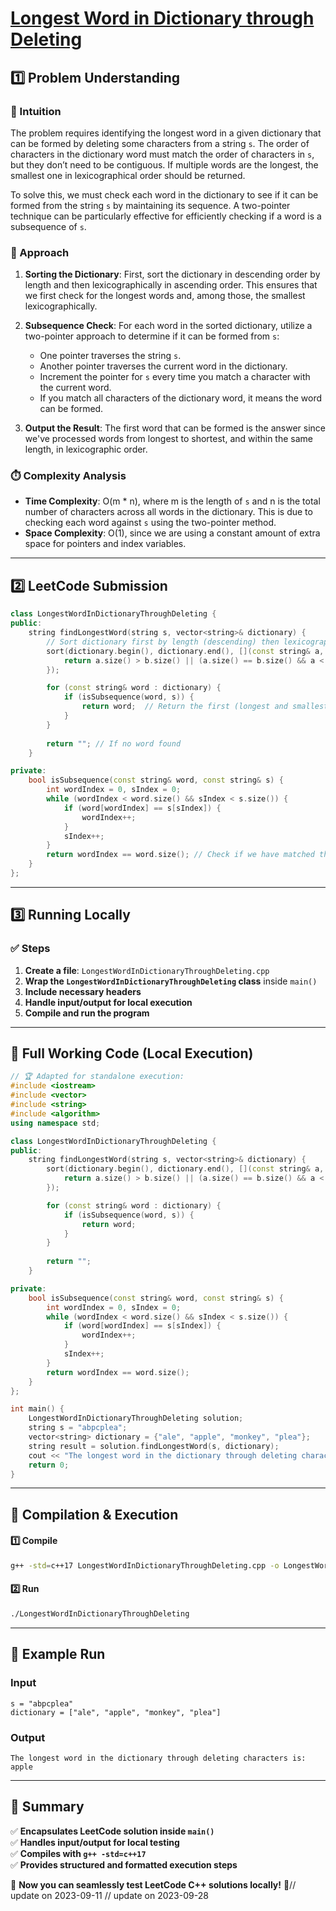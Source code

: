 # **[Longest Word in Dictionary through Deleting](https://leetcode.com/problems/longest-word-in-dictionary-through-deleting/description/)**  

## **1️⃣ Problem Understanding**  
### **📌 Intuition**  
The problem requires identifying the longest word in a given dictionary that can be formed by deleting some characters from a string `s`. The order of characters in the dictionary word must match the order of characters in `s`, but they don’t need to be contiguous. If multiple words are the longest, the smallest one in lexicographical order should be returned. 

To solve this, we must check each word in the dictionary to see if it can be formed from the string `s` by maintaining its sequence. A two-pointer technique can be particularly effective for efficiently checking if a word is a subsequence of `s`.

### **🚀 Approach**  
1. **Sorting the Dictionary**: First, sort the dictionary in descending order by length and then lexicographically in ascending order. This ensures that we first check for the longest words and, among those, the smallest lexicographically.
  
2. **Subsequence Check**: For each word in the sorted dictionary, utilize a two-pointer approach to determine if it can be formed from `s`:
    - One pointer traverses the string `s`.
    - Another pointer traverses the current word in the dictionary.
    - Increment the pointer for `s` every time you match a character with the current word.
    - If you match all characters of the dictionary word, it means the word can be formed.

3. **Output the Result**: The first word that can be formed is the answer since we've processed words from longest to shortest, and within the same length, in lexicographic order.

### **⏱️ Complexity Analysis**  
- **Time Complexity**: O(m * n), where m is the length of `s` and n is the total number of characters across all words in the dictionary. This is due to checking each word against `s` using the two-pointer method.
- **Space Complexity**: O(1), since we are using a constant amount of extra space for pointers and index variables.

---  

## **2️⃣ LeetCode Submission**  
```cpp
class LongestWordInDictionaryThroughDeleting {
public:
    string findLongestWord(string s, vector<string>& dictionary) {
        // Sort dictionary first by length (descending) then lexicographically (ascending)
        sort(dictionary.begin(), dictionary.end(), [](const string& a, const string& b) {
            return a.size() > b.size() || (a.size() == b.size() && a < b);
        });

        for (const string& word : dictionary) {
            if (isSubsequence(word, s)) {
                return word;  // Return the first (longest and smallest) valid word found
            }
        }
        
        return ""; // If no word found
    }

private:
    bool isSubsequence(const string& word, const string& s) {
        int wordIndex = 0, sIndex = 0;
        while (wordIndex < word.size() && sIndex < s.size()) {
            if (word[wordIndex] == s[sIndex]) {
                wordIndex++;
            }
            sIndex++;
        }
        return wordIndex == word.size(); // Check if we have matched the entire word
    }
};
```  

---  

## **3️⃣ Running Locally**  
### **✅ Steps**  
1. **Create a file**: `LongestWordInDictionaryThroughDeleting.cpp`  
2. **Wrap the `LongestWordInDictionaryThroughDeleting` class** inside `main()`  
3. **Include necessary headers**  
4. **Handle input/output for local execution**  
5. **Compile and run the program**  

---  

## **📝 Full Working Code (Local Execution)**  
```cpp
// 🏆 Adapted for standalone execution:
#include <iostream>
#include <vector>
#include <string>
#include <algorithm>
using namespace std;

class LongestWordInDictionaryThroughDeleting {
public:
    string findLongestWord(string s, vector<string>& dictionary) {
        sort(dictionary.begin(), dictionary.end(), [](const string& a, const string& b) {
            return a.size() > b.size() || (a.size() == b.size() && a < b);
        });

        for (const string& word : dictionary) {
            if (isSubsequence(word, s)) {
                return word;
            }
        }
        
        return "";
    }

private:
    bool isSubsequence(const string& word, const string& s) {
        int wordIndex = 0, sIndex = 0;
        while (wordIndex < word.size() && sIndex < s.size()) {
            if (word[wordIndex] == s[sIndex]) {
                wordIndex++;
            }
            sIndex++;
        }
        return wordIndex == word.size();
    }
};

int main() {
    LongestWordInDictionaryThroughDeleting solution;
    string s = "abpcplea";
    vector<string> dictionary = {"ale", "apple", "monkey", "plea"};
    string result = solution.findLongestWord(s, dictionary);
    cout << "The longest word in the dictionary through deleting characters is: " << result << endl; // Output: "apple"
    return 0;
}
```  

---  

## **🔧 Compilation & Execution**  
#### **1️⃣ Compile**  
```bash
g++ -std=c++17 LongestWordInDictionaryThroughDeleting.cpp -o LongestWordInDictionaryThroughDeleting
```  

#### **2️⃣ Run**  
```bash
./LongestWordInDictionaryThroughDeleting
```  

---  

## **🎯 Example Run**  
### **Input**  
```
s = "abpcplea"
dictionary = ["ale", "apple", "monkey", "plea"]
```  
### **Output**  
```
The longest word in the dictionary through deleting characters is: apple
```  

---  

## **📌 Summary**  
✅ **Encapsulates LeetCode solution inside `main()`**  
✅ **Handles input/output for local testing**  
✅ **Compiles with `g++ -std=c++17`**  
✅ **Provides structured and formatted execution steps**  

🚀 **Now you can seamlessly test LeetCode C++ solutions locally!** 🚀// update on 2023-09-11
// update on 2023-09-28
